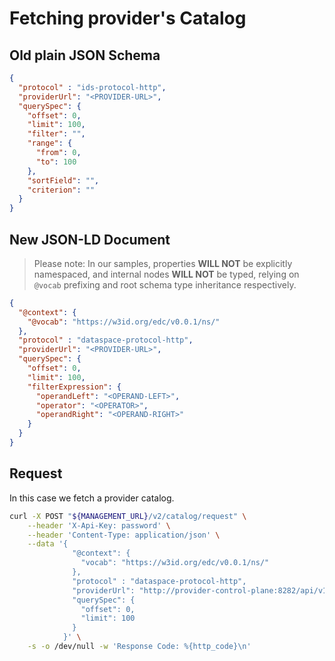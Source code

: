 # Fetching provider's Catalog

## Old plain JSON Schema

```json
{
  "protocol" : "ids-protocol-http",
  "providerUrl": "<PROVIDER-URL>",
  "querySpec": {
    "offset": 0,
    "limit": 100,
    "filter": "",
    "range": {
      "from": 0,
      "to": 100
    },
    "sortField": "",
    "criterion": ""
  }
}
```

## New JSON-LD Document

> Please note: In our samples, properties **WILL NOT** be explicitly namespaced, and internal nodes **WILL NOT** be typed, relying on `@vocab` prefixing and root schema type inheritance respectively.

```json
{
  "@context": {
    "@vocab": "https://w3id.org/edc/v0.0.1/ns/"
  },
  "protocol" : "dataspace-protocol-http",
  "providerUrl": "<PROVIDER-URL>",
  "querySpec": {
    "offset": 0,
    "limit": 100,
    "filterExpression": {
      "operandLeft": "<OPERAND-LEFT>",
      "operator": "<OPERATOR>",
      "operandRight": "<OPERAND-RIGHT>"
    }
  }
}
```

## Request

In this case we fetch a provider catalog.

```bash
curl -X POST "${MANAGEMENT_URL}/v2/catalog/request" \
    --header 'X-Api-Key: password' \
    --header 'Content-Type: application/json' \
    --data '{
              "@context": {
                "vocab": "https://w3id.org/edc/v0.0.1/ns/"
              },
              "protocol" : "dataspace-protocol-http",
              "providerUrl": "http://provider-control-plane:8282/api/v1/dsp",
              "querySpec": {
                "offset": 0,
                "limit": 100
              }
            }' \
    -s -o /dev/null -w 'Response Code: %{http_code}\n'
```
